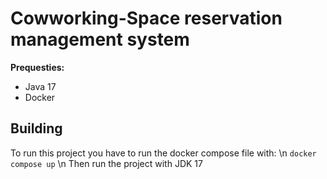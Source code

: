 # Cowworking-Space reservation management system
**Prequesties:**
- Java 17
- Docker

## Building
To run this project you have to run the docker compose file with: \n
`` docker compose up `` \n
Then run the project with JDK 17
